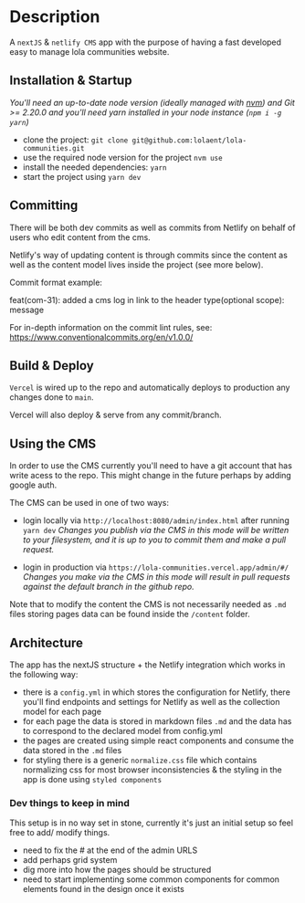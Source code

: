 # Description

A `nextJS` & `netlify CMS` app with the purpose of having a fast developed easy to manage lola communities website.

## Installation & Startup

_You'll need an up-to-date node version (ideally managed with [nvm](https://github.com/nvm-sh/nvm)) and Git >= 2.20.0 and you'll need yarn installed in your node instance (`npm i -g yarn`)_

- clone the project: `git clone git@github.com:lolaent/lola-communities.git`
- use the required node version for the project `nvm use`
- install the needed dependencies: `yarn`
- start the project using `yarn dev`

## Committing

There will be both dev commits as well as commits from Netlify on behalf of users who edit content from the cms.

Netlify's way of updating content is through commits since the content as well as the content model lives inside the project (see more below).

Commit format example:

feat(com-31): added a cms log in link to the header
type(optional scope): message

For in-depth information on the commit lint rules, see: https://www.conventionalcommits.org/en/v1.0.0/

## Build & Deploy

`Vercel` is wired up to the repo and automatically deploys to production any changes done to `main`.

Vercel will also deploy & serve from any commit/branch.

## Using the CMS

In order to use the CMS currently you'll need to have a git account that has write acess to the repo.
This might change in the future perhaps by adding google auth.

The CMS can be used in one of two ways:

- login locally via `http://localhost:8080/admin/index.html` after running `yarn dev` _Changes you publish via the CMS in this mode will be written to your filesystem, and it is up to you to commit them and make a pull request._

- login in production via `https://lola-communities.vercel.app/admin/#/` _Changes you make via the CMS in this mode will result in pull requests against the default branch in the github repo._

Note that to modify the content the CMS is not necessarily needed as `.md` files storing pages data can be found inside the `/content` folder.

## Architecture

The app has the nextJS structure + the Netlify integration which works in the following way:

- there is a `config.yml` in which stores the configuration for Netlify, there you'll find endpoints and settings for Netlify as well as the collection model for each page
- for each page the data is stored in markdown files `.md` and the data has to correspond to the declared model from config.yml
- the pages are created using simple react components and consume the data stored in the `.md` files
- for styling there is a generic `normalize.css` file which contains normalizing css for most browser inconsistencies & the styling in the app is done using `styled components`

### Dev things to keep in mind

This setup is in no way set in stone, currently it's just an initial setup so feel free to add/ modify things.

- need to fix the # at the end of the admin URLS
- add perhaps grid system
- dig more into how the pages should be structured
- need to start implementing some common components for common elements found in the design once it exists
